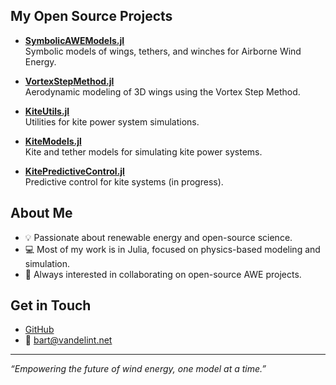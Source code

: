 ## My Open Source Projects

- **[SymbolicAWEModels.jl](https://github.com/OpenSourceAWE/SymbolicAWEModels.jl)**  
  Symbolic models of wings, tethers, and winches for Airborne Wind Energy.

- **[VortexStepMethod.jl](https://github.com/OpenSourceAWE/VortexStepMethod.jl)**  
  Aerodynamic modeling of 3D wings using the Vortex Step Method.

- **[KiteUtils.jl](https://github.com/OpenSourceAWE/KiteUtils.jl)**  
  Utilities for kite power system simulations.

- **[KiteModels.jl](https://github.com/OpenSourceAWE/KiteModels.jl)**  
  Kite and tether models for simulating kite power systems.

- **[KitePredictiveControl.jl](https://github.com/Albatross-Kite-Transport/KitePredictiveControl.jl)**  
  Predictive control for kite systems (in progress).

## About Me

- 💡 Passionate about renewable energy and open-source science.
- 💻 Most of my work is in Julia, focused on physics-based modeling and simulation.
- 🤝 Always interested in collaborating on open-source AWE projects.

## Get in Touch

- [GitHub](https://github.com/1-Bart-1)
- 📧 bart@vandelint.net

---

*“Empowering the future of wind energy, one model at a time.”*
